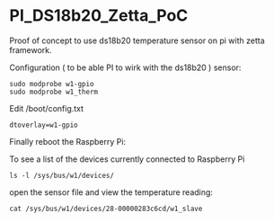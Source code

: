 # PI_DS18b20_Zetta_PoC
Proof of concept to use ds18b20 temperature sensor on pi with zetta framework. 

Configuration ( to be able PI to wirk with the ds18b20 ) sensor: 
```
sudo modprobe w1-gpio 
sudo modprobe w1_therm
```

Edit /boot/config.txt

```
dtoverlay=w1-gpio
```

Finally reboot the Raspberry Pi:

To see a list of the devices currently connected to  Raspberry Pi

```
ls -l /sys/bus/w1/devices/
```

open the sensor file and view the temperature reading:

```
cat /sys/bus/w1/devices/28-00000283c6cd/w1_slave
```
